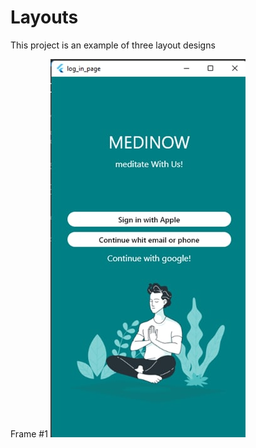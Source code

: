 # Layouts

This project is an example of three layout designs

Frame #1
<img src="source/images/photo_2022-09-30_15-50-40.jpg"/>
